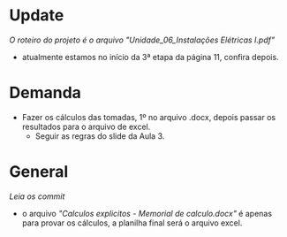 # Update
_O roteiro do projeto é o arquivo "Unidade_06_Instalações Elétricas I.pdf"_
- atualmente estamos no início da 3ª etapa da página 11, confira depois.

# Demanda
- Fazer os cálculos das tomadas, 1º no arquivo .docx, depois passar os resultados para o arquivo de excel.
	- Seguir as regras do slide da Aula 3.

# General
_Leia os commit_
- o arquivo _"Calculos explicitos - Memorial de calculo.docx"_ é apenas para provar os cálculos, a planilha final será o arquivo excel.


